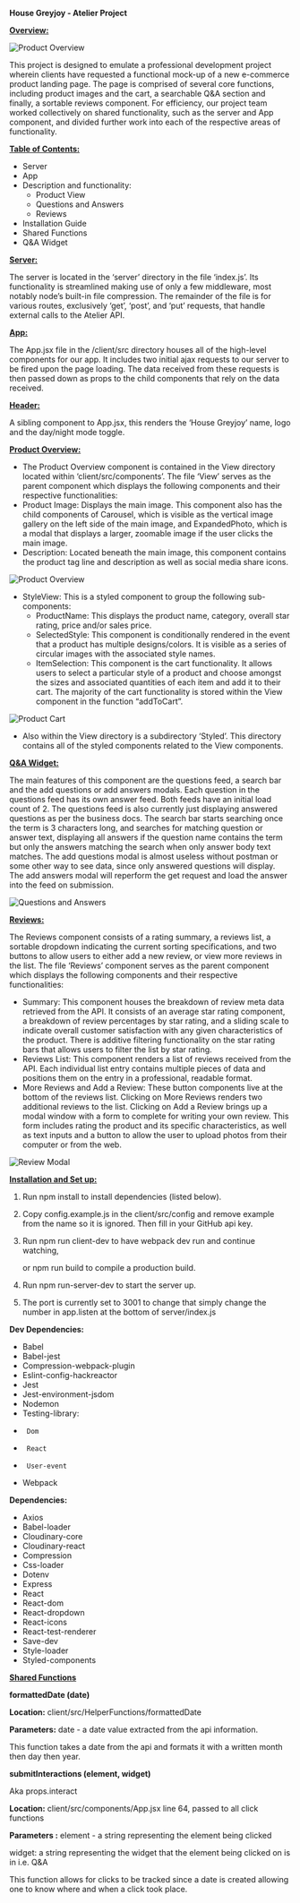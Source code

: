 **House Greyjoy - Atelier Project**

**<span style="text-decoration:underline;">Overview:</span>**

![Product Overview](https://media.giphy.com/media/gPFA1CdXkhrIBzQsRi/giphy.gif)


This project is designed to emulate a professional development project wherein clients have requested a functional mock-up of a new e-commerce product landing page. The page is comprised of several core functions, including product images and the cart, a searchable Q&A section and finally, a sortable reviews component. For efficiency, our project team worked collectively on shared functionality, such as the server and App component, and divided further work into each of the respective areas of functionality.

**<span style="text-decoration:underline;"> Table of Contents:</span>**



* Server
* App
* Description and functionality:
    * Product View
    * Questions and Answers
    * Reviews
* Installation Guide
* Shared Functions
* Q&A Widget

**<span style="text-decoration:underline;">Server: </span>**

The server is located in the ‘server’ directory in the file ‘index.js’.  Its functionality is streamlined making use of only a few middleware, most notably node’s built-in file compression. The remainder of the file is for various routes, exclusively ‘get’, ‘post’, and ‘put’ requests, that handle external calls to the Atelier API.

**<span style="text-decoration:underline;">App:</span>**

The App.jsx file in the /client/src directory houses all of the high-level components for our app. It includes two initial ajax requests to our server to be fired upon the page loading. The data received from these requests is then passed down as props to the child components that rely on the data received.

**<span style="text-decoration:underline;">Header:</span>**

A sibling component to App.jsx, this renders the ‘House Greyjoy’ name, logo and the day/night mode toggle.

**<span style="text-decoration:underline;">Product Overview:</span>**



* The Product Overview component is contained in the View directory located within ‘client/src/components’. The file ‘View’ serves as the parent component which displays the following components and their respective functionalities:
* Product Image: Displays the main image. This component also has the child components of Carousel, which is visible as the vertical image gallery on the left side of the main image, and ExpandedPhoto, which is a modal that displays a larger, zoomable image if the user clicks the main image.
* Description: Located beneath the main image, this component contains the product tag line and description as well as social media share icons.

![Product Overview](https://media.giphy.com/media/gPFA1CdXkhrIBzQsRi/giphy.gif)

* StyleView: This is a styled component to group the following sub-components:
    * ProductName: This displays the product name, category, overall star rating, price and/or sales price.
    * SelectedStyle: This component is conditionally rendered in the event that a product has multiple designs/colors. It is visible as a series of circular images with the associated style names.
    * ItemSelection: This component is the cart functionality. It allows users to select a particular style of a product and choose amongst the sizes and associated quantities of each item and add it to their cart. The majority of the cart functionality is stored within the View component in the function “addToCart”.

![Product Cart](https://media.giphy.com/media/FWSL0wWRkwY4OTkXxk/giphy.gif)

* Also within the View directory is a subdirectory ‘Styled’. This directory contains all of the styled components related to the View components.

**<span style="text-decoration:underline;">Q&A Widget:</span>**

The main features of this component are the questions feed, a search bar and the add questions or add answers modals. Each question in the questions feed has its own answer feed. Both feeds have an initial load count of 2. The questions feed is also currently just displaying answered questions as per the business docs. The search bar starts searching once the term is 3 characters long, and searches for matching question or answer text, displaying all answers if the question name contains the term but only the answers matching the search when only answer body text matches. The add questions modal is almost useless without postman or some other way to see data, since only answered questions will display. The add answers modal will reperform the get request and load the answer into the feed on submission.

![Questions and Answers](https://media.giphy.com/media/ibGRFgdcESJG4nIZWj/giphy.gif)

**<span style="text-decoration:underline;">Reviews:</span>**

The Reviews component consists of a rating summary, a reviews list, a sortable dropdown indicating the current sorting specifications, and two buttons to allow users to either add a new review, or view more reviews in the list. The file ‘Reviews’ component serves as the parent component which displays the following components and their respective functionalities:





* Summary: This component houses the breakdown of review meta data retrieved from the API. It consists of an average star rating component, a breakdown of review percentages by star rating, and a sliding scale to indicate overall customer satisfaction with any given characteristics of the product. There is additive filtering functionality on the star rating bars that allows users to filter the list by star rating.
* Reviews List: This component renders a list of reviews received from the API. Each individual list entry contains multiple pieces of data and positions them on the entry in a professional, readable format.
* More Reviews and Add a Review: These button components live at the bottom of the reviews list. Clicking on More Reviews renders two additional reviews to the list. Clicking on Add a Review brings up a modal window with a form to complete for writing your own review. This form includes rating the product and its specific characteristics, as well as text inputs and a button to allow the user to upload photos from their computer or from the web.

![Review Modal](https://media.giphy.com/media/jyIQQI9e8aeeVsW26L/giphy.gif)

**<span style="text-decoration:underline;">Installation and Set up:</span>**



1. Run npm install to install dependencies (listed below).
2. Copy config.example.js in the client/src/config and remove example from the name so it is ignored. Then fill in your GitHub api key.
3. Run npm run client-dev to have webpack dev run and continue watching,

    or npm run build to compile a production build.

4. Run npm run-server-dev to start the server up.
5. The port is currently set to  3001 to change that simply change the number in app.listen at the bottom of server/index.js

**Dev Dependencies:**



*   Babel
*   Babel-jest
*   Compression-webpack-plugin
*   Eslint-config-hackreactor
*   Jest
*   Jest-environment-jsdom
*   Nodemon
*   Testing-library:
*      Dom
*      React
*      User-event
*   Webpack

**Dependencies:**



*   Axios
*   Babel-loader
*   Cloudinary-core
*   Cloudinary-react
*   Compression
*   Css-loader
*   Dotenv
*   Express
*   React
*   React-dom
*   React-dropdown
*   React-icons
*   React-test-renderer
*   Save-dev
*   Style-loader
*   Styled-components

**<span style="text-decoration:underline;">Shared Functions</span>**

**formattedDate (date)**

**Location:** client/src/HelperFunctions/formattedDate

**Parameters:** date - a date value extracted from the api information.

This function takes a date from the api and formats it with a written month then day then year.

**submitInteractions (element, widget)**

Aka props.interact

**Location:** client/src/components/App.jsx line 64, passed to all click functions

**Parameters :** element - a string representing the element being clicked

widget: a string representing the widget that the element being clicked on is in i.e. Q&A

This function allows for clicks to be tracked since a date is created allowing one to know where and when a click took place.
